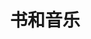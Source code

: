 ---
home: true
layout: BlogHome
icon: home
title: 书和音乐
heroText: 🅑🅞🅞🅚🅢&🅜🅤🅢🅘🅒
tagline: 踮起脚尖，看得更远
head:
  - - meta
    - name: baidu-site-verification
      content: codeva-sKKGEe5DI8
  - - meta
    - name: baidu-site-verification
      content: codeva-K0eh4YtP4t

# Special thank to @mo7
bgImage: https://random.bookandmusic.cn/api/random-image
heroFullScreen: false

footer: '<a href="http://beian.miit.gov.cn/" rel="noopener noreferrer" target="_blank">备案号: 京ICP备2021028097号</a> | <a href="/about/">关于网站</a>'
---